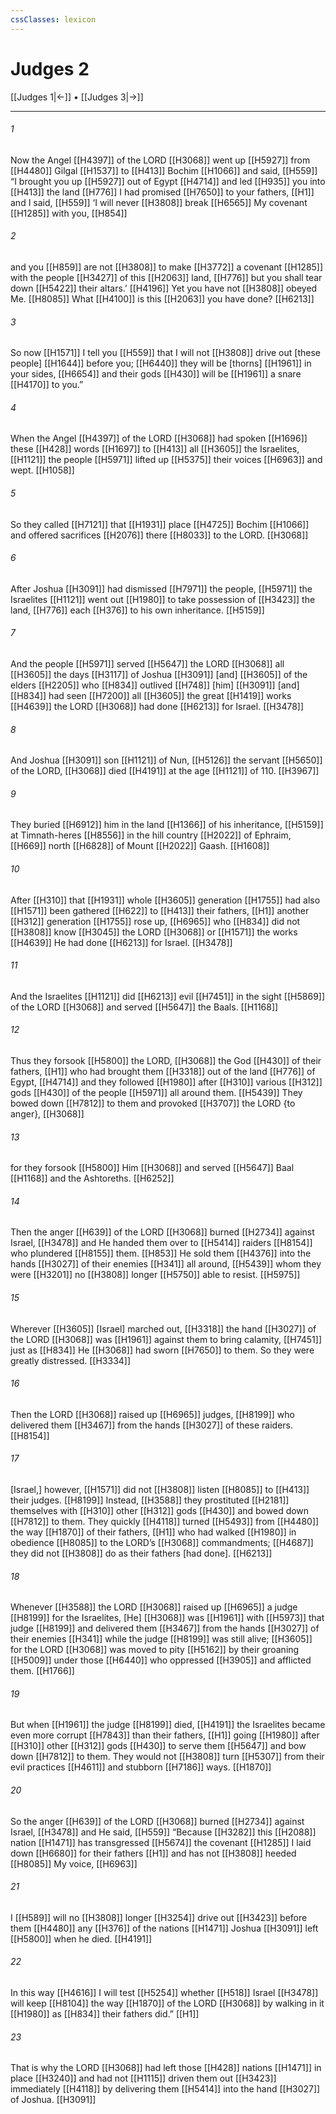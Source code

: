 ```yaml
---
cssClasses: lexicon
---
```


# Judges 2

[[Judges 1|←]] • [[Judges 3|→]]

---

###### 1
Now the Angel [[H4397]] of the LORD [[H3068]] went up [[H5927]] from [[H4480]] Gilgal [[H1537]] to [[H413]] Bochim [[H1066]] and said, [[H559]] “I brought you up [[H5927]] out of Egypt [[H4714]] and led [[H935]] you into [[H413]] the land [[H776]] I had promised [[H7650]] to your fathers, [[H1]] and I said, [[H559]] ‘I will never [[H3808]] break [[H6565]] My covenant [[H1285]] with you, [[H854]]

###### 2
and you [[H859]] are not [[H3808]] to make [[H3772]] a covenant [[H1285]] with the people [[H3427]] of this [[H2063]] land, [[H776]] but you shall tear down [[H5422]] their altars.’ [[H4196]] Yet you have not [[H3808]] obeyed Me. [[H8085]] What [[H4100]] is this [[H2063]] you have done? [[H6213]]

###### 3
So now [[H1571]] I tell you [[H559]] that I will not [[H3808]] drive out [these people] [[H1644]] before you; [[H6440]] they will be [thorns] [[H1961]] in your  sides, [[H6654]] and their gods [[H430]] will be [[H1961]] a snare [[H4170]] to you.” 

###### 4
When the Angel [[H4397]] of the LORD [[H3068]] had spoken [[H1696]] these [[H428]] words [[H1697]] to [[H413]] all [[H3605]] the Israelites, [[H1121]] the people [[H5971]] lifted up [[H5375]] their voices [[H6963]] and wept. [[H1058]]

###### 5
So they called [[H7121]] that [[H1931]] place [[H4725]] Bochim [[H1066]] and offered sacrifices [[H2076]] there [[H8033]] to the LORD. [[H3068]]

###### 6
After Joshua [[H3091]] had dismissed [[H7971]] the people, [[H5971]] the Israelites [[H1121]] went out [[H1980]] to take possession of [[H3423]] the land, [[H776]] each [[H376]] to his own inheritance. [[H5159]]

###### 7
And the people [[H5971]] served [[H5647]] the LORD [[H3068]] all [[H3605]] the days [[H3117]] of Joshua [[H3091]] [and] [[H3605]] of the elders [[H2205]] who [[H834]] outlived [[H748]] [him] [[H3091]] [and] [[H834]] had seen [[H7200]] all [[H3605]] the great [[H1419]] works [[H4639]] the LORD [[H3068]] had done [[H6213]] for Israel. [[H3478]]

###### 8
And Joshua [[H3091]] son [[H1121]] of Nun, [[H5126]] the servant [[H5650]] of the LORD, [[H3068]] died [[H4191]] at the age [[H1121]] of 110. [[H3967]]

###### 9
They buried [[H6912]] him in the land [[H1366]] of his inheritance, [[H5159]] at Timnath-heres [[H8556]] in the hill country [[H2022]] of Ephraim, [[H669]] north [[H6828]] of Mount [[H2022]] Gaash. [[H1608]]

###### 10
After [[H310]] that [[H1931]] whole [[H3605]] generation [[H1755]] had also [[H1571]] been gathered [[H622]] to [[H413]] their fathers, [[H1]] another [[H312]] generation [[H1755]] rose up, [[H6965]] who [[H834]] did not [[H3808]] know [[H3045]] the LORD [[H3068]] or [[H1571]] the works [[H4639]] He had done [[H6213]] for Israel. [[H3478]]

###### 11
And the Israelites [[H1121]] did [[H6213]] evil [[H7451]] in the sight [[H5869]] of the LORD [[H3068]] and served [[H5647]] the Baals. [[H1168]]

###### 12
Thus they forsook [[H5800]] the LORD, [[H3068]] the God [[H430]] of their fathers, [[H1]] who had brought them [[H3318]] out of the land [[H776]] of Egypt, [[H4714]] and they followed [[H1980]] after [[H310]] various [[H312]] gods [[H430]] of the people [[H5971]] all around them. [[H5439]] They bowed down [[H7812]] to them  and provoked [[H3707]] the LORD {to anger}, [[H3068]]

###### 13
for they forsook [[H5800]] Him [[H3068]] and served [[H5647]] Baal [[H1168]] and the Ashtoreths. [[H6252]]

###### 14
Then the anger [[H639]] of the LORD [[H3068]] burned [[H2734]] against Israel, [[H3478]] and He handed them over to [[H5414]] raiders [[H8154]] who plundered [[H8155]] them. [[H853]] He sold them [[H4376]] into the hands [[H3027]] of their enemies [[H341]] all around, [[H5439]] whom they were [[H3201]] no [[H3808]] longer [[H5750]] able to resist. [[H5975]]

###### 15
Wherever [[H3605]] [Israel] marched out, [[H3318]] the hand [[H3027]] of the LORD [[H3068]] was [[H1961]] against them  to bring calamity, [[H7451]] just as [[H834]] He [[H3068]] had sworn [[H7650]] to them.  So they were greatly distressed. [[H3334]]

###### 16
Then the LORD [[H3068]] raised up [[H6965]] judges, [[H8199]] who delivered them [[H3467]] from the hands [[H3027]] of these raiders. [[H8154]]

###### 17
[Israel,] however, [[H1571]] did not [[H3808]] listen [[H8085]] to [[H413]] their judges. [[H8199]] Instead, [[H3588]] they prostituted [[H2181]] themselves with [[H310]] other [[H312]] gods [[H430]] and bowed down [[H7812]] to them.  They quickly [[H4118]] turned [[H5493]] from [[H4480]] the way [[H1870]] of their fathers, [[H1]] who had walked [[H1980]] in obedience [[H8085]] to the LORD’s [[H3068]] commandments; [[H4687]] they did not [[H3808]] do as their fathers [had done]. [[H6213]]

###### 18
Whenever [[H3588]] the LORD [[H3068]] raised up [[H6965]] a judge [[H8199]] for the Israelites,  [He] [[H3068]] was [[H1961]] with [[H5973]] that judge [[H8199]] and delivered them [[H3467]] from the hands [[H3027]] of their enemies [[H341]] while the judge [[H8199]] was still alive; [[H3605]] for the LORD [[H3068]] was moved to pity [[H5162]] by their groaning [[H5009]] under those [[H6440]] who oppressed [[H3905]] and afflicted them. [[H1766]]

###### 19
But when [[H1961]] the judge [[H8199]] died, [[H4191]] the Israelites became even more corrupt [[H7843]] than their fathers, [[H1]] going [[H1980]] after [[H310]] other [[H312]] gods [[H430]] to serve them [[H5647]] and bow down [[H7812]] to them.  They would not [[H3808]] turn [[H5307]] from their evil practices [[H4611]] and stubborn [[H7186]] ways. [[H1870]]

###### 20
So the anger [[H639]] of the LORD [[H3068]] burned [[H2734]] against Israel, [[H3478]] and He said, [[H559]] “Because [[H3282]] this [[H2088]] nation [[H1471]] has transgressed [[H5674]] the covenant [[H1285]] I laid down [[H6680]] for their fathers [[H1]] and has not [[H3808]] heeded [[H8085]] My voice, [[H6963]]

###### 21
I [[H589]] will no [[H3808]] longer [[H3254]] drive out [[H3423]] before them [[H4480]] any [[H376]] of the nations [[H1471]] Joshua [[H3091]] left [[H5800]] when he died. [[H4191]]

###### 22
In this way [[H4616]] I will test [[H5254]] whether [[H518]] Israel [[H3478]] will keep [[H8104]] the way [[H1870]] of the LORD [[H3068]] by walking in it [[H1980]] as [[H834]] their fathers did.” [[H1]]

###### 23
That is why the LORD [[H3068]] had left those [[H428]] nations [[H1471]] in place [[H3240]] and had not [[H1115]] driven them out [[H3423]] immediately [[H4118]] by delivering them [[H5414]] into the hand [[H3027]] of Joshua. [[H3091]]

